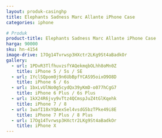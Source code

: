```yaml
---
layout: produk-casinghp
title: Elephants Sadness Marc Allante iPhone Case
categories: iphone

# Produk
product-title: Elephants Sadness Marc Allante iPhone Case
harga: 90000
sku: hn-4154
image-drive: 17Og14Tvrwsp3HXctr2LKg9St4aBadkOr
gallery:
  - url: 1PDvR3TlfhuvzsfYAQekmqbOLhh8oMn0Z
    title: iPhone 5 / 5s / SE
  - url: 1YclSQpom0j9n6UbBpfYCAS95oixO9O8D
    title: iPhone 6 / 6s
  - url: 1bxLvUlNo0g5cydQx39yKmD-o077hCgG7
    title: iPhone 6 Plus / 6s Plus
  - url: 1kX24R6jvy9vTtz4QCmspJuZ4tGlKqehk
    title: iPhone 7 / 8
  - url: 1wafI18xYQAexSel4vsdG5bzTPke49i8E
    title: iPhone 7 Plus / 8 Plus
  - url: 17Og14Tvrwsp3HXctr2LKg9St4aBadkOr
    title: iPhone X
---
```

